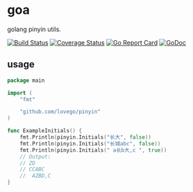 # goa
golang pinyin utils.

[![Build Status](https://travis-ci.org/lovego/pinyin.svg?branch=master)](https://travis-ci.org/lovego/pinyin)
[![Coverage Status](https://img.shields.io/coveralls/github/lovego/pinyin/master.svg)](https://coveralls.io/github/lovego/pinyin?branch=master)
[![Go Report Card](https://goreportcard.com/badge/github.com/lovego/pinyin?1)](https://goreportcard.com/report/github.com/lovego/pinyin)
[![GoDoc](https://godoc.org/github.com/lovego/pinyin?status.svg)](https://godoc.org/github.com/lovego/pinyin)

## usage
```go
package main

import (
	"fmt"

	"github.com/lovego/pinyin"
)

func ExampleInitials() {
	fmt.Println(pinyin.Initials("长大", false))
	fmt.Println(pinyin.Initials("长城abc", false))
	fmt.Println(pinyin.Initials(" a长b大,c ", true))
	// Output:
	// ZD
	// CCABC
	//  AZBD,C 
}
```
